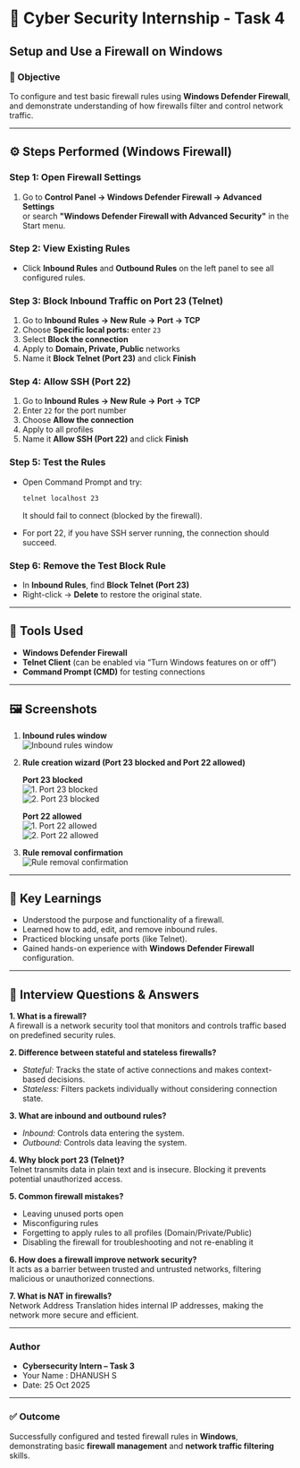 # 🔐 Cyber Security Internship - Task 4  
## Setup and Use a Firewall on Windows  

### 🧭 Objective
To configure and test basic firewall rules using **Windows Defender Firewall**, and demonstrate understanding of how firewalls filter and control network traffic.

---

## ⚙️ Steps Performed (Windows Firewall)

### Step 1: Open Firewall Settings
1. Go to **Control Panel → Windows Defender Firewall → Advanced Settings**  
   or search **"Windows Defender Firewall with Advanced Security"** in the Start menu.

### Step 2: View Existing Rules
- Click **Inbound Rules** and **Outbound Rules** on the left panel to see all configured rules.

### Step 3: Block Inbound Traffic on Port 23 (Telnet)
1. Go to **Inbound Rules → New Rule → Port → TCP**  
2. Choose **Specific local ports:** enter `23`  
3. Select **Block the connection**  
4. Apply to **Domain, Private, Public** networks  
5. Name it **Block Telnet (Port 23)** and click **Finish**

### Step 4: Allow SSH (Port 22)
1. Go to **Inbound Rules → New Rule → Port → TCP**  
2. Enter `22` for the port number  
3. Choose **Allow the connection**  
4. Apply to all profiles  
5. Name it **Allow SSH (Port 22)** and click **Finish**

### Step 5: Test the Rules
- Open Command Prompt and try:
  ```bash
  telnet localhost 23
  ```
  It should fail to connect (blocked by the firewall).

- For port 22, if you have SSH server running, the connection should succeed.

### Step 6: Remove the Test Block Rule
- In **Inbound Rules**, find **Block Telnet (Port 23)**  
- Right-click → **Delete** to restore the original state.

---

## 🧰 Tools Used
- **Windows Defender Firewall**
- **Telnet Client** (can be enabled via “Turn Windows features on or off”)
- **Command Prompt (CMD)** for testing connections

---

## 🖼️ Screenshots

1. **Inbound rules window**  
   ![Inbound rules window](screenshots/Screenshot_2025-10-26_124444.png)

2. **Rule creation wizard (Port 23 blocked and Port 22 allowed)**  

   **Port 23 blocked**  
   ![1. Port 23 blocked](screenshots/Screenshot_2025-10-26_124556.png)  
   ![2. Port 23 blocked](screenshots/Screenshot_2025-10-26_124606.png)  

   **Port 22 allowed**  
   ![1. Port 22 allowed](screenshots/Screenshot_2025-10-26_124824.png)  
   ![2. Port 22 allowed](screenshots/Screenshot_2025-10-26_124830.png)

3. **Rule removal confirmation**  
   ![Rule removal confirmation](screenshots/Screenshot_2025-10-26_124917.png)

---

## 🧩 Key Learnings
- Understood the purpose and functionality of a firewall.  
- Learned how to add, edit, and remove inbound rules.  
- Practiced blocking unsafe ports (like Telnet).  
- Gained hands-on experience with **Windows Defender Firewall** configuration.  

---

## 🧠 Interview Questions & Answers

**1. What is a firewall?**  
A firewall is a network security tool that monitors and controls traffic based on predefined security rules.

**2. Difference between stateful and stateless firewalls?**  
- *Stateful:* Tracks the state of active connections and makes context-based decisions.  
- *Stateless:* Filters packets individually without considering connection state.

**3. What are inbound and outbound rules?**  
- *Inbound:* Controls data entering the system.  
- *Outbound:* Controls data leaving the system.

**4. Why block port 23 (Telnet)?**  
Telnet transmits data in plain text and is insecure. Blocking it prevents potential unauthorized access.

**5. Common firewall mistakes?**  
- Leaving unused ports open  
- Misconfiguring rules  
- Forgetting to apply rules to all profiles (Domain/Private/Public)  
- Disabling the firewall for troubleshooting and not re-enabling it  

**6. How does a firewall improve network security?**  
It acts as a barrier between trusted and untrusted networks, filtering malicious or unauthorized connections.

**7. What is NAT in firewalls?**  
Network Address Translation hides internal IP addresses, making the network more secure and efficient.

---
### **Author**
- **Cybersecurity Intern – Task 3** 
- Your Name : DHANUSH S 
- Date: 25 Oct 2025
---

### ✅ Outcome
Successfully configured and tested firewall rules in **Windows**, demonstrating basic **firewall management** and **network traffic filtering** skills.
